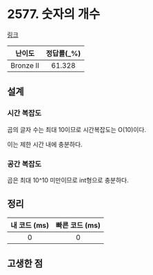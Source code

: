 # 2577. 숫자의 개수

[링크](https://www.acmicpc.net/problem/2577)

|  난이도   | 정답률(\_%) |
| :-------: | :---------: |
| Bronze II |   61.328    |

## 설계

### 시간 복잡도

곱의 글자 수는 최대 10이므로 시간복잡도는 O(10)이다.

이는 제한 시간 내에 충분하다.

### 공간 복잡도

곱은 최대 10^10 미만이므로 int형으로 충분하다.

## 정리

| 내 코드 (ms) | 빠른 코드 (ms) |
| :----------: | :------------: |
|      0       |       0        |

## 고생한 점

